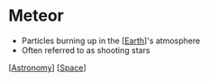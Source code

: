 # Meteor

- Particles burning up in the [[Earth]]'s atmosphere
- Often referred to as shooting stars

[[Astronomy]] [[Space]]

[//begin]: # "Autogenerated link references for markdown compatibility"
[earth]: earth "Earth 🜨"
[astronomy]: astronomy "Astronomy"
[space]: space "Space"
[//end]: # "Autogenerated link references"